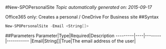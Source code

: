 #New-SPOPersonalSite
*Topic automatically generated on: 2015-09-17*

Office365 only: Creates a personal / OneDrive For Business site
##Syntax
```powershell
New-SPOPersonalSite -Email <String[]>
```


##Parameters
Parameter|Type|Required|Description
---------|----|--------|-----------
|Email|String[]|True|The email address of the user|
<!-- Ref: 48A35888D16347621C76D35EA67AC59E -->